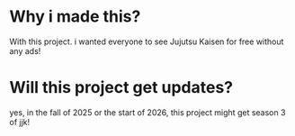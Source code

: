 # Why i made this?
With this project. i wanted everyone to see Jujutsu Kaisen for free without any ads!

# Will this project get updates?
yes, in the fall of 2025 or the start of 2026, this project might get season 3 of jjk!
